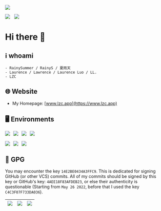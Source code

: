 ![](http://github-profile-summary-cards.vercel.app/api/cards/profile-details?username=lzcapp&theme=default)

![](http://github-profile-summary-cards.vercel.app/api/cards/repos-per-language?username=lzcapp&theme=default)&emsp;![](http://github-profile-summary-cards.vercel.app/api/cards/most-commit-language?username=lzcapp&theme=default)

# Hi there 👋

## :information_source: whoami

```
- RainySummer / RainyS / 夏雨天
- Laurence / Lawrence / Laurence Luo / LL.
- LZC
```

## :globe_with_meridians:	Website

- My Homepage: [www.lzc.app](https://www.lzc.app)

## :desktop_computer: Environments

![](https://img.shields.io/badge/Windows-10-blue?style=for-the-badge&logo=windows)&ensp;
![](https://img.shields.io/badge/Ubuntu-WSL-green?style=for-the-badge&logo=ubuntu)&ensp;
![](https://img.shields.io/badge/Google-Android-green?style=for-the-badge&logo=android)&ensp;
![](https://img.shields.io/badge/apple-ios-9cf?style=for-the-badge&logo=apple)

![](https://img.shields.io/badge/Windows-C%23-brightgreen?style=for-the-badge&logo=windows)&ensp;
![](https://img.shields.io/badge/Android-Kotlin-blue?style=for-the-badge&logo=android)&ensp;
![](https://img.shields.io/badge/Others-C++,%20Java,%20HTML,%20CSS,%20JS-blue?style=for-the-badge&logo=codereview)

##  :key: GPG

You may encounter the key `14E2BE0434A3FFC9`. This is dedicated for signing GitHub (or other VCS) commits. All of my commits should be signed by this key or GitHub's key: `4AEE18F83AFDEB23`, or else their authenticity is questionable (Starting from `May 26 2022`, before that I used the key `C4C3F07F733DA036`).

| ![](https://user-images.githubusercontent.com/12462465/170502455-cf0f0d20-1eb2-4d12-8bea-d7f1d03f7258.png) | ![](https://user-images.githubusercontent.com/12462465/170885765-aa065cef-fc8c-4fd2-b954-9d9ea8002f3d.png) | ![](https://user-images.githubusercontent.com/12462465/170502469-126d8e6f-15cc-47c2-ae46-35fa998c32cc.png) |
| ------------------------------------------------------------ | ------------------------------------------------------------ | ------------------------------------------------------------ |
